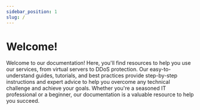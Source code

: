 ```yaml
---
sidebar_position: 1
slug: /
---
```


# Welcome!
Welcome to our documentation! Here, you'll find resources to help you use our services, from virtual servers to DDoS protection. Our easy-to-understand guides, tutorials, and best practices provide step-by-step instructions and expert advice to help you overcome any technical challenge and achieve your goals. Whether you're a seasoned IT professional or a beginner, our documentation is a valuable resource to help you succeed.

